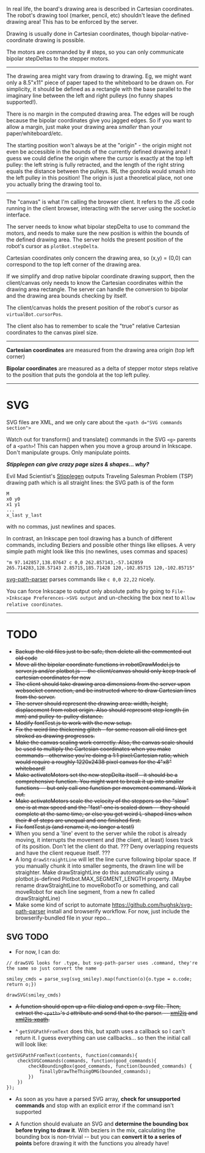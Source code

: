 In real life, the board's drawing area is described in Cartesian coordinates. The robot's drawing tool (marker, pencil, etc) shouldn't leave the defined drawing area! This has to be enforced by the server.

Drawing is usually done in Cartesian coordinates, though bipolar-native-coordinate drawing is possible.

The motors are commanded by # steps, so you can only communicate bipolar stepDeltas to the stepper motors.

***

The drawing area might vary from drawing to drawing. Eg, we might want only a 8.5"x11" piece of paper taped to the whiteboard to be drawn on. For simplicity, it should be defined as a rectangle with the base parallel to the imaginary line between the left and right pulleys (no funny shapes supported!).

There is no margin in the computed drawing area. The edges will be rough because the bipolar coordinates give you jagged edges. So if you want to allow a margin, just make your drawing area _smaller_ than your paper/whiteboard/etc.

The starting position won't always be at the "origin" - the origin might not even be accessible in the bounds of the currently defined drawing area! I guess we could define the origin where the cursor is exactly at the top left pulley: the left string is fully retracted, and the length of the right string equals the distance between the pulleys. IRL the gondola would smash into the left pulley in this position! The origin is just a theoretical place, not one you actually bring the drawing tool to.

***

The "canvas" is what I'm calling the browser client. It refers to the JS code running in the client browser, interacting with the server using the socket.io interface.

The server needs to know what bipolar stepDelta to use to command the motors, and needs to make sure the new position is within the bounds of the defined drawing area. The server holds the present position of the robot's cursor as `plotBot.stepDelta`.

Cartesian coordinates only concern the drawing area, so (x,y) = (0,0) can correspond to the top left corner of the drawing area.

If we simplify and drop native bipolar coordinate drawing support, then the client/canvas only needs to know the Cartesian coordinates within the drawing area rectangle. The server can handle the conversion to bipolar and the drawing area bounds checking by itself.

The client/canvas holds the present position of the robot's cursor as `virtualBot.cursorPos`.

The client also has to remember to scale the "true" relative Cartesian coordinates to the canvas pixel size.

***

**Cartesian coordinates** are measured from the drawing area origin (top left corner)

**Bipolar coordinates** are measured as a delta of stepper motor steps relative to the position that puts the gondola at the top left pulley.

***

# SVG

SVG files are XML, and we only care about the `<path d="SVG commands section">`

Watch out for transform() and translate() commands in the SVG `<g>` parents of a `<path>`! This can happen when you move a group around in Inkscape. Don't manipulate groups. Only manipulate points.

***Stipplegen can give crazy page sizes & shapes... why?***

Evil Mad Scientist's [Stipplegen](http://wiki.evilmadscientist.com/Stipplegen) outputs Traveling Salesman Problem (TSP) drawing path which is all straight lines: the SVG path is of the form

    M
    x0 y0
    x1 y1
    ...
    x_last y_last

with no commas, just newlines and spaces.

In contrast, an Inkscape pen tool drawing has a bunch of different commands, including Beziers and possible other things like ellipses. A very simple path might look like this (no newlines, uses commas and spaces)

```
"m 97.142857,138.07647 c 0,0 262.857143,-57.142859 265.714283,128.57143 2.85715,185.71428 120,-102.85715 120,-102.85715"
```

[svg-path-parser](https://github.com/hughsk/svg-path-parser) parses commands like `c 0,0 22,22` nicely.

You can force Inkscape to output only absolute paths by going to `File->Inkscape Preferences->SVG output` and un-checking the box next to `Allow relative coordinates`.


***

# TODO
* ~~Backup the old files just to be safe, then delete all the commented out old code~~
* ~~Move all the bipolar coordinate functions in robotDrawModel.js to server.js and/or plotbot.js -- the client/canvas should only keep track of cartesian coordinates for now~~
* ~~The client should take drawing area dimensions from the server upon websocket connection, and be instructed where to draw Cartesian lines from the server.~~
* ~~The server should represent the drawing area: width, height, displacement from robot origin. Also should represent step length (in mm) and pulley-to-pulley distance.~~
* ~~Modify fontTest.js to work with the new setup.~~
* ~~Fix the weird line thickening glitch - for some reason all old lines get stroked as drawing progresses.~~
* ~~Make the canvas scaling work correctly. Also, the canvas scale should be used to multiply the Cartesian coordinates when you make commands - otherwise you're doing a 1:1 pixel:Cartesian ratio, which would require a roughly 1220x2438 pixel canvas for the 4"x8" whiteboard!~~
* ~~Make activateMotors set the new stepDelta itself - it should be a comprehensive function. You might want to break it up into smaller functions -- but only call one function per movement command. Work it out.~~
* ~~Make activateMotors scale the velocity of the steppers so the "slow" one is at max speed and the "fast" one is scaled down -- they should complete at the same time, or else you get weird L-shaped lines when their # of steps are unequal and one finished first.~~
* ~~Fix fontTest.js (and rename it, no longer a test!)~~
* When you send a 'line' event to the server while the robot is already moving, it interrupts the movement and (the client, at least) loses track of its position. Don't let the client do that. ??? Deny overlapping requests and have the client requeue itself. ???
* A long `drawStraightLine` will let the line curve following bipolar space. If you manually chunk it into smaller segments, the drawn line will be straighter. Make drawStraightLine do this automatically using a plotbot.js-defined Plotbot.MAX_SEGMENT_LENGTH property. (Maybe rename drawStraightLine to moveRobotTo or something, and call moveRobot for each line segment, from a new fn called drawStraightLine)
* Make some kind of script to automate https://github.com/hughsk/svg-path-parser install and browserify workflow. For now, just include the browserify-bundled file in your repo...

## SVG TODO
* For now, I can do:

```
// drawSVG looks for .type, but svg-path-parser uses .command, they're the same so just convert the name

smiley_cmds = parse_svg(svg_smiley).map(function(o){o.type = o.code; return o;})

drawSVG(smiley_cmds)
```

* ~~A function should open up a file dialog and open a .svg file. Then, extract the `<path>`'s `d` attribute and send that to the parser. -- [xml2js](https://www.npmjs.com/package/xml2js) and [xml2js-xpath](https://www.npmjs.com/package/xml2js-xpath).~~

* ^ `getSVGPathFromText` does this, but xpath uses a callback so I can't return it. I guess everything can use callbacks... so then the initial call will look like:

```
getSVGPathFromText(contents, function(commands){
    checkSVGCommands(commands, function(good_commands){
        checkBoundingBox(good_commands, function(bounded_commands) {
            finallyDrawTheThingOMG(bounded_commands);
        })
    })
});
```

* As soon as you have a parsed SVG array, **check for unsupported commands** and stop with an explicit error if the command isn't supported

* A function should evaluate an SVG and **determine the bounding box before trying to draw it**. With beziers in the mix, calculating the bounding box is non-trivial -- but you can **convert it to a series of points** before drawing it with the functions you already have!
